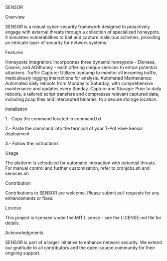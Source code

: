 SENSOR

Overview

SENSOR is a robust cyber-security framework designed to proactively engage with external threats through a collection of specialized honeypots. It simulates vulnerabilities to bait and capture malicious activities, providing an intricate layer of security for network systems.

Features

Honeypots Integration: Incorporates three dynamic honeypots - Dionaea, Cowrie, and ADBhoney - each offering unique services to entice potential attackers.
Traffic Capture: Utilizes tcpdump to monitor all incoming traffic, meticulously logging interactions for analysis.
Automated Maintenance: Automated daily reboots from Monday to Saturday, with comprehensive maintenance and updates every Sunday.
Capture and Storage: Prior to daily reboots, a tailored script transfers and compresses relevant captured data, including pcap files and intercepted binaries, to a secure storage location.

Installation

1.- Copy the command located in command.txt

2.- Paste the command into the terminal of your T-Pot Hive-Sensor deployment

3.- Follow the instructions

Usage

The platform is scheduled for automatic interaction with potential threats. For manual control and further customization, refer to cronjobs.sh and services.sh.

Contribution

Contributions to SENSOR are welcome. Please submit pull requests for any enhancements or fixes.

License

This project is licensed under the MIT License - see the LICENSE.md file for details.

Acknowledgments

SENSOR is part of a larger initiative to enhance network security. We extend our gratitude to all contributors and the open-source community for their ongoing support.
